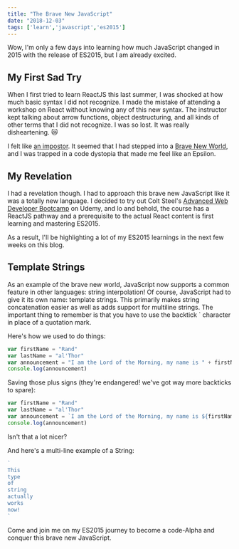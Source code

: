 ```yaml
---
title: "The Brave New JavaScript"
date: "2018-12-03"
tags: ['learn','javascript','es2015']
---
```


Wow, I'm only a few days into learning how much JavaScript changed in 2015 with the release of ES2015, but I am already excited.  

## My First Sad Try
When I first tried to learn ReactJS this last summer, I was shocked at how much basic syntax I did not recognize.  I made the mistake of attending a workshop on React without knowing any of this new syntax.  The instructor kept talking about arrow functions, object destructuring, and all kinds of other terms that I did not recognize.  I was so lost.  It was really disheartening. :crying_cat_face:

I felt like [an impostor](https://en.wikipedia.org/wiki/Impostor_syndrome).  It seemed that I had stepped into a [Brave New World](https://en.wikipedia.org/wiki/Brave_New_World), and I was trapped in a code dystopia that made me feel like an Epsilon.

## My Revelation
I had a revelation though.  I had to approach this brave new JavaScript like it was a totally new language.  I decided to try out Colt Steel's [Advanced Web Developer Bootcamp](https://www.udemy.com/the-advanced-web-developer-bootcamp/) on Udemy, and lo and behold, the course has a ReactJS pathway and a prerequisite to the actual React content is first learning and mastering ES2015.

As a result, I'll be highlighting a lot of my ES2015 learnings in the next few weeks on this blog.

## Template Strings
As an example of the brave new world, JavaScript now supports a common feature in other languages: string interpolation!  Of course, JavaScript had to give it its own name: template strings.  This primarily makes string concatenation easier as well as adds support for multiline strings.  The important thing to remember is that you have to use the backtick ` character in place of a quotation mark.

Here's how we used to do things:
```javascript
var firstName = "Rand"
var lastName = "al'Thor"
var announcement = "I am the Lord of the Morning, my name is " + firstName + " of house " + lastName
console.log(announcement)
```

Saving those plus signs (they're endangered! we've got way more backticks to spare):
```javascript
var firstName = "Rand"
var lastName = "al'Thor"
var announcement = `I am the Lord of the Morning, my name is ${firstName} of house ${lastName}`
console.log(announcement)
```
Isn't that a lot nicer?

And here's a multi-line example of a String:
```javascript
`
This
type
of
string
actually
works
now!
`
```

Come and join me on my ES2015 journey to become a code-Alpha and conquer this brave new JavaScript.